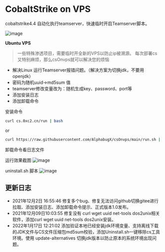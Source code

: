 # CobaltStrike on VPS
cobaltstrike4.4 自动化执行teamserver，快速临时开启Teamserver脚本。

![image](https://user-images.githubusercontent.com/27001865/150347697-4dcd401f-c664-43e1-a388-cc8055d34343.png)

**Ubuntu VPS**

> 一些特殊渗透项目，需要临时开全新的VPS以防止ip被溯源。
> 每次部署cs又特别麻烦，那么csOnvps就可以解决您的烦恼


- 解决Linux 运行Teamserver报错问题。（解决方案为切换jdk，不要用openjdk）
- 密码为随机uuid->md5sum 值
- teamserver修改变量改为：随机生成key、password、port等
- 添加安装日志
- 添加卸载命令

安装命令
```bash
curl cs.0xc2.cn/run | bash
```

or

```bash
curl https://raw.githubusercontent.com/AlphabugX/csOnvps/main/run.sh | bash
```

卸载命令看日志文件

运行效果截图
![image](https://user-images.githubusercontent.com/27001865/144389565-1b339d03-f397-4420-86b5-0c22bf3ef913.png)

uninstall.sh 脚本
![image](https://user-images.githubusercontent.com/27001865/149707850-1e70ab81-1bcb-4ac8-a272-765116a6f514.png)


## 更新日志
- 2021年12月2日 16:55:46 修复多个bug、修复无法访问github切换gitee进行拉取、添加安装日志、添加卸载命令提示、正式版本1.0发布。
- 2021年12月09日10:03:55 修复没有 curl wget uuid net-tools dos2unix相关软件，添加curl wget uuid net-tools dos2unix安装。
- 2022年1月17日 12:21:02 添加验证本地已经安装jdk环境变量、支持离线下载的JDK文件与CS文件压缩包md5sum校验，添加Uninstall.sh一键移除cs工具环境。使用 update-alternatives 切换jdk版本以防止原本的系统环境出现问题。

